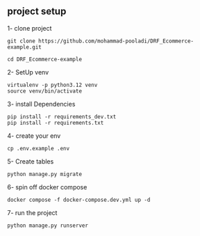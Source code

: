 ## project setup

1- clone project
```shell
git clone https://github.com/mohammad-pooladi/DRF_Ecommerce-example.git
```
```
cd DRF_Ecommerce-example
```

2- SetUp venv
```
virtualenv -p python3.12 venv
source venv/bin/activate
```

3- install Dependencies
```
pip install -r requirements_dev.txt
pip install -r requirements.txt
```

4- create your env
```
cp .env.example .env
```

5- Create tables
```
python manage.py migrate
```

6- spin off docker compose
```
docker compose -f docker-compose.dev.yml up -d
```

7- run the project
```
python manage.py runserver
```